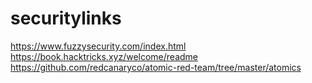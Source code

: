 # securitylinks

https://www.fuzzysecurity.com/index.html
https://book.hacktricks.xyz/welcome/readme
https://github.com/redcanaryco/atomic-red-team/tree/master/atomics
